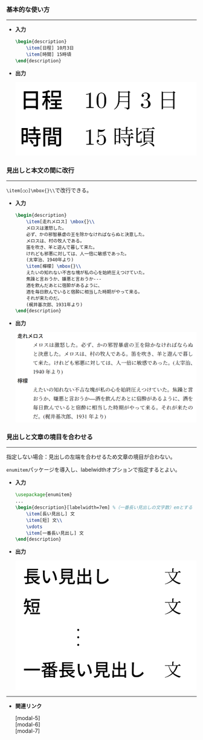 <!--7-->
<!--見出し付き箇条書き（description環境）-->

### 基本的な使い方

---

- **入力**
    
    ```latex
    \begin{description}
        \item[日程] 10月3日
        \item[時間] 15時頃
    \end{description}
    ```
    
- **出力**
    
    ![description環境での見出し付き箇条書き](./description-list/1.png "max-width=250px")
    

### **見出しと本文の間に改行**

---

`\item[○○]\mbox{}\\`で改行できる。

- **入力**
    
    ```latex
    \begin{description}
        \item[走れメロス] \mbox{}\\
        メロスは激怒した。
        必ず、かの邪智暴虐の王を除かなければならぬと決意した。
        メロスは、村の牧人である。
        笛を吹き、羊と遊んで暮して来た。
        けれども邪悪に対しては、人一倍に敏感であった。
        (太宰治、1940年より)
        \item[檸檬] \mbox{}\\
        えたいの知れない不吉な塊が私の心を始終圧えつけていた。
        焦躁と言おうか、嫌悪と言おうか---
        酒を飲んだあとに宿酔があるように、
        酒を毎日飲んでいると宿酔に相当した時期がやって来る。
        それが来たのだ。
        (梶井基次郎、1931年より)
    \end{description}
    ```
    
- **出力**
    
    ![見出しを改行した箇条書き](./description-list/2.png)
    

### 見出しと文章の境目を合わせる

---

指定しない場合：見出しの左端を合わせるため文章の境目が合わない。

`enumitem`パッケージを導入し、labelwidthオプションで指定するとよい。

- **入力**
    
    ```latex
    \usepackage{enumitem}
    ...
    \begin{description}[labelwidth=7em] %（一番長い見出しの文字数）emとする
        \item[長い見出し] 文
        \item[短] 文\\
        \vdots
        \item[一番長い見出し] 文
    \end{description}
    ```
    

- **出力**
    
    ![見出しと文章の境目を合わせる](./description-list/3.png "max-width=250px")
    

---

- **関連リンク**

    <div class="related-link-wrapper">
      [modal-5]<!--記号付き箇条書き（item環境）--><br>
      [modal-6]<!--番号付き箇条書き（enumitem環境）--><br>
      [modal-7]<!--見出し付き箇条書き（description環境）-->
    </div>